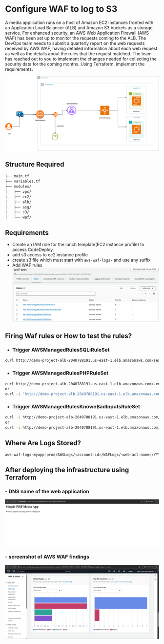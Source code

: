 # Configure WAF to log to S3

A media application runs on a host of Amazon EC2 instances fronted with an Application Load Balancer (ALB) and Amazon S3 buckets as a storage service. For enhanced security, an AWS Web Application Firewall (AWS WAF) has been set up to monitor the requests coming to the ALB. The DevOps team needs to submit a quarterly report on the web requests received by AWS WAF, having detailed information about each web request as well as the details about the rules that the request matched. The team has reached out to you to implement the changes needed for collecting the security data for the coming months.
Using Terraform, implement the requirements.

![waf-archi](assets/waf-archi.png)

## Structure Required

```sh
├── main.tf
├── variables.tf
├── modules/
│   ├── vpc/
│   ├── ec2/
│   ├── alb/
│   ├── asg/
│   ├── s3/
│   └── waf/
```

## Requirements

- Create an IAM role for the lunch template(EC2 instance profile) to access CodeDeploy.
- add s3 access to ec2 instance profile
- create s3 file which must start with ``aws-waf-logs-`` and use any suffix
- Add WAF rules
![alt text](image-1.png)

## Firing Waf rules or How to test the rules?

- ### Trigger AWSManagedRulesSQLiRuleSet

```sh
curl http://demo-project-alb-2040788191.us-east-1.elb.amazonaws.com/search.php?query=%27%20OR%201=1%20--%22
```

- ### Trigger AWSManagedRulesPHPRuleSet

```sh
curl http://demo-project-alb-2040788191.us-east-1.elb.amazonaws.com/.env
or 
curl -i "http://demo-project-alb-2040788191.us-east-1.elb.amazonaws.com/config.php.bak"
```

- ### Trigger AWSManagedRulesKnownBadInputsRuleSet

```sh
curl -i http://demo-project-alb-2040788191.us-east-1.elb.amazonaws.com/?input=%3Cscript%3Ealert(%27x%27)%3C/script%3E
or
curl -i http://demo-project-alb-2040788191.us-east-1.elb.amazonaws.com/?input=../../../../etc/passwd
```

## Where Are Logs Stored?

```sh
aws-waf-logs-myapp-prod/AWSLogs/<account-id>/WAFLogs/<web-acl-name>/YYYY/MM/DD/...
```

## After deploying the infrastructure using  Terraform

### - DNS name of the web application

![alt text](assets/website.png)

### - screenshot of AWS WAF findings

![alt text](image.png)
